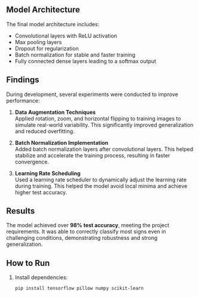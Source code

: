 ## Model Architecture

The final model architecture includes:
- Convolutional layers with ReLU activation
- Max pooling layers
- Dropout for regularization
- Batch normalization for stable and faster training
- Fully connected dense layers leading to a softmax output

## Findings

During development, several experiments were conducted to improve performance:

1. **Data Augmentation Techniques**  
   Applied rotation, zoom, and horizontal flipping to training images to simulate real-world variability. This significantly improved generalization and reduced overfitting.

2. **Batch Normalization Implementation**  
   Added batch normalization layers after convolutional layers. This helped stabilize and accelerate the training process, resulting in faster convergence.

3. **Learning Rate Scheduling**  
   Used a learning rate scheduler to dynamically adjust the learning rate during training. This helped the model avoid local minima and achieve higher test accuracy.

## Results

The model achieved over **98% test accuracy**, meeting the project requirements. It was able to correctly classify most signs even in challenging conditions, demonstrating robustness and strong generalization.

## How to Run

1. Install dependencies:
   ```bash
   pip install tensorflow pillow numpy scikit-learn